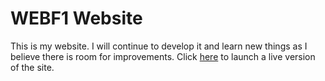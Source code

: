 # WEBF1 Website

This is my website. I will continue to develop it and learn new things as I believe there is room for improvements.
Click [here] to launch a live version of the site.

[here]: https://alexghiurau.github.io/WEBF1-Website/
